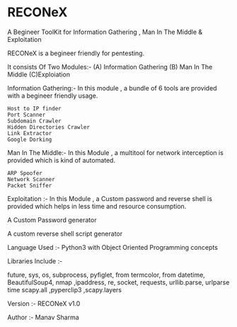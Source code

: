 # RECONeX
A Begineer ToolKit for Information Gathering , Man In The Middle & Exploitation

RECONeX is a begineer friendly for pentesting.

It consists Of Two Modules:- (A) Information Gathering (B) Man In The Middle (C)Exploiation

Information Gathering:- In this module , a bundle of 6 tools are provided with a begineer friendly usage.

    Host to IP finder
    Port Scanner
    Subdomain Crawler
    Hidden Directories Crawler
    Link Extractor
    Google Dorking

Man In The Middle:- In this Module , a multitool for network interception is provided which is kind of automated.

    ARP Spoofer
    Network Scanner
    Packet Sniffer

Exploitation :- In this Module , a Custom password and reverse shell is provided which helps in less time and resource consumption.
   
A Custom Password generator

A custom reverse shell script generator
   
Language Used :- Python3 with Object Oriented Programming concepts

Libraries Include :-

future, sys, os, subprocess, pyfiglet, from termcolor, from datetime, BeautifulSoup4, nmap ,ipaddress, re, socket, requests, urllib.parse, urlparse time scapy.all ,pyperclip3 ,scapy.layers

Version :- RECONeX v1.0

Author :- Manav Sharma
